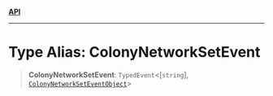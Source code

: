 [**API**](../../../README.md)

***

# Type Alias: ColonyNetworkSetEvent

> **ColonyNetworkSetEvent**: `TypedEvent`\<\[`string`\], [`ColonyNetworkSetEventObject`](../interfaces/ColonyNetworkSetEventObject.md)\>
